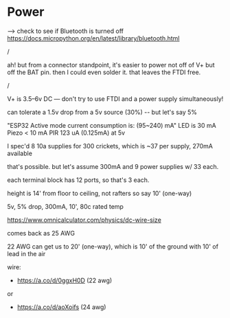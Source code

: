 # Power

--> check to see if Bluetooth is turned off
https://docs.micropython.org/en/latest/library/bluetooth.html

/

ah! but from a connector standpoint, it's easier to power not off of V+ but off the BAT pin. then I could even solder it. that leaves the FTDI free.

/

V+ is 3.5–6v DC — don't try to use FTDI and a power supply simultaneously!

can tolerate a 1.5v drop from a 5v source (30%) -- but let's say 5%

"ESP32 Active mode current consumption is: (95~240) mA"
LED is 30 mA
Piezo < 10 mA
PIR 123 uA (0.125mA) at 5v

I spec'd 8 10a supplies for 300 crickets, which is ~37 per supply, 270mA available

that's possible. but let's assume 300mA and 9 power supplies w/ 33 each.

each terminal block has 12 ports, so that's 3 each.





height is 14' from floor to ceiling, not rafters
so say 10' (one-way)

5v, 5% drop, 300mA, 10', 80c rated temp

https://www.omnicalculator.com/physics/dc-wire-size

comes back as 25 AWG

22 AWG can get us to 20' (one-way), which is 10' of the ground with 10' of lead in the air


wire:
- https://a.co/d/0ggxH0D (22 awg)

or
- https://a.co/d/aoXoifs (24 awg)

